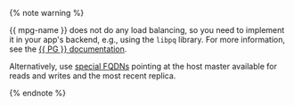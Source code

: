 {% note warning %}

{{ mpg-name }} does not do any load balancing, so you need to implement it in your app's backend, e.g., using the `libpq` library. For more information, see the [{{ PG }} documentation](https://www.postgresql.org/docs/current/libpq-connect.html#LIBPQ-CONNECT-TARGET-SESSION-ATTRS).

Alternatively, use [special FQDNs](../../../managed-postgresql/operations/connect.md#special-fqdns) pointing at the host master available for reads and writes and the most recent replica.

{% endnote %}
